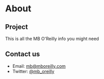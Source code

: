 # About

## Project
This is all the MB O'Reilly info you might need

## Contact us

- Email: [mb@mboreilly.com](mailto:me@mboreilly.com)
- Twitter: [@mb_oreilly](https://twitter.com/mb_oreilly)
